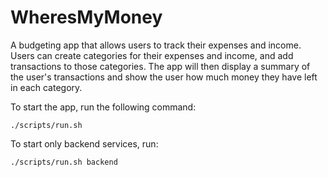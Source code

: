 # WheresMyMoney
A budgeting app that allows users to track their expenses and income. Users can create categories for their expenses and income, and add transactions to those categories. The app will then display a summary of the user's transactions and show the user how much money they have left in each category.

To start the app, run the following command:

```
./scripts/run.sh
```

To start only backend services, run:

```
./scripts/run.sh backend
```